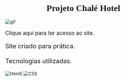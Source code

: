<div>
    <h1 style="text-align: center; font-family: Georgia, 'Times New Roman', Times, serif; ">Projeto Chalé Hotel</h1>
    <img src="https://user-images.githubusercontent.com/93393791/166166221-75393974-aa2d-424a-b386-b9d5f0116793.gif" alt="gif">
    <a style="text-decoration: none;  font-size: 13pt;" href="https://marcoajunior.github.io/Project-ChaleHotel/"><p>Clique aqui para ter acesso ao site.</p></a>
    <p style="font-size: 15pt;">Site criado para prática.<br/><br/>Tecnologias utilizadas.</p><img src="https://img.shields.io/badge/HTML5-E34F26?style=for-the-badge&logo=html5&logoColor=white" alt="Html5">
    <img src="https://img.shields.io/badge/CSS3-1572B6?style=for-the-badge&logo=css3&logoColor=white" alt="CSS">
</div>
